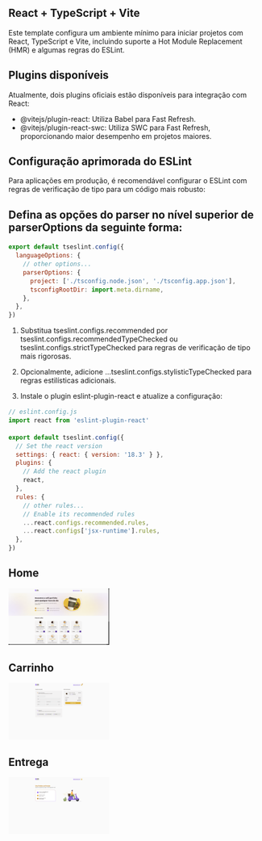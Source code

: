 ## React + TypeScript + Vite
Este template configura um ambiente mínimo para iniciar projetos com React, TypeScript e Vite, incluindo suporte a Hot Module Replacement (HMR) e algumas regras do ESLint.

## Plugins disponíveis
Atualmente, dois plugins oficiais estão disponíveis para integração com React:

* @vitejs/plugin-react: Utiliza Babel para Fast Refresh.
* @vitejs/plugin-react-swc: Utiliza SWC para Fast Refresh, proporcionando maior desempenho em projetos maiores.

## Configuração aprimorada do ESLint
Para aplicações em produção, é recomendável configurar o ESLint com regras de verificação de tipo para um código mais robusto:

## Defina as opções do parser no nível superior de parserOptions da seguinte forma:

```js
export default tseslint.config({
  languageOptions: {
    // other options...
    parserOptions: {
      project: ['./tsconfig.node.json', './tsconfig.app.json'],
      tsconfigRootDir: import.meta.dirname,
    },
  },
})
```

1. Substitua tseslint.configs.recommended por tseslint.configs.recommendedTypeChecked ou tseslint.configs.strictTypeChecked para regras de verificação de tipo mais rigorosas.

2. Opcionalmente, adicione ...tseslint.configs.stylisticTypeChecked para regras estilísticas adicionais.

3. Instale o plugin eslint-plugin-react e atualize a configuração:

```js
// eslint.config.js
import react from 'eslint-plugin-react'

export default tseslint.config({
  // Set the react version
  settings: { react: { version: '18.3' } },
  plugins: {
    // Add the react plugin
    react,
  },
  rules: {
    // other rules...
    // Enable its recommended rules
    ...react.configs.recommended.rules,
    ...react.configs['jsx-runtime'].rules,
  },
})
```
## Home
<img src="page-1.png" alt="Descrição da Imagem" width="200"/>

## Carrinho
<img src="page-3.png" alt="Descrição da Imagem" width="200"/>

## Entrega
<img src="page-2.png" alt="Descrição da Imagem" width="200"/>